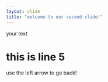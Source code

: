 ```yaml
---
layout: slide
title: "welcome to our second slide!"
---
```

your text
# this is line 5
use the left arrow to go back!
